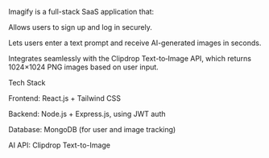 Imagify is a full-stack SaaS application that:

Allows users to sign up and log in securely.

Lets users enter a text prompt and receive AI-generated images in seconds.

Integrates seamlessly with the Clipdrop Text-to‑Image API, which returns 1024×1024 PNG images based on user input.

Tech Stack

Frontend: React.js + Tailwind CSS

Backend: Node.js + Express.js, using JWT auth

Database: MongoDB (for user and image tracking)

AI API: Clipdrop Text-to-Image
